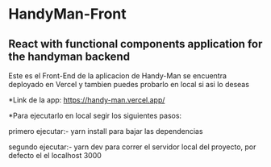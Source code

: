 # HandyMan-Front
React with functional components application for the handyman backend
---------------------------------------------------------------------
Este es el Front-End de la aplicacion de Handy-Man
se encuentra deployado en Vercel y tambien puedes 
probarlo en local si asi lo deseas


*Link de la app: https://handy-man.vercel.app/


*Para ejecutarlo en local segir los siguientes pasos:

primero ejecutar:- yarn install 
para bajar las dependencias

segundo ejecutar:- yarn dev 
para correr el servidor local del proyecto, por defecto el el localhost 3000
